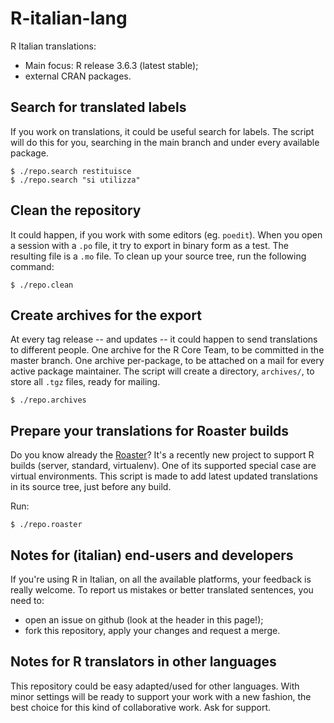 # R-italian-lang

R Italian translations:
- Main focus: R release 3.6.3 (latest stable);
- external CRAN packages.

## Search for translated labels

If you work on translations, it could be useful search for labels. The script
will do this for you, searching in the main branch and under every available
package.

```
$ ./repo.search restituisce
$ ./repo.search "si utilizza"
```

## Clean the repository

It could happen, if you work with some editors (eg. `poedit`). When you open
a session with a `.po` file, it try to export in binary form as a test. The
resulting file is a `.mo` file. To clean up your source tree, run the
following command:

```
$ ./repo.clean
```

## Create archives for the export

At every tag release -- and updates -- it could happen to send translations to
different people. One archive for the R Core Team, to be committed in the
master branch. One archive per-package, to be attached on a mail for
every active package maintainer. The script will create a directory, `archives/`,
to store all `.tgz` files, ready for mailing.

```
$ ./repo.archives
```

## Prepare your translations for Roaster builds

Do you know already the [Roaster](https://github.com/dmedri/roaster)? It's
a recently new project to support R builds (server, standard, virtualenv). One
of its supported special case are virtual environments. This script is made to
add latest updated translations in its source tree, just before any build.

Run:

```
$ ./repo.roaster
```

## Notes for (italian) end-users and developers

If you're using R in Italian, on all the available platforms, your feedback is
really welcome. To report us mistakes or better translated sentences, you need to:
* open an issue on github (look at the header in this page!);
* fork this repository, apply your changes and request a merge.

## Notes for R translators in other languages

This repository could be easy adapted/used for other languages. With
minor settings will be ready to support your work with a new fashion, the
best choice for this kind of collaborative work. Ask for support.
